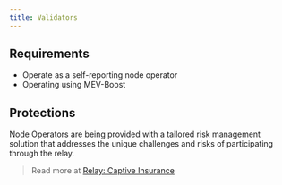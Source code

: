 ```yaml
---
title: Validators
---
```


## Requirements

- Operate as a self-reporting node operator
- Operating using MEV-Boost

## Protections

Node Operators are being provided with a tailored risk management solution that addresses the unique
challenges and risks of participating through the relay.

> Read more at [Relay: Captive Insurance](../Relay/captive-insurance.md)
